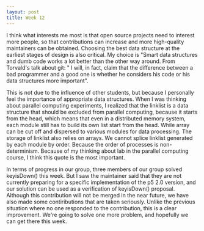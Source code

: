 ```yaml
---
layout: post
title: Week 12
---
```



I think what interests me most is that open source projects need to interest more people, so that contributions can increase and more high-quality maintainers can be obtained. Choosing the best data structure at the earliest stages of design is also critical. My choice is "Smart data structures and dumb code works a lot better than the other way around. From Torvald's talk about git: " I will, in fact, claim that the difference between a bad programmer and a good one is whether he considers his code or his data structures more important".
<!--more--> 
This is not due to the influence of other students, but because I personally feel the importance of appropriate data structures. When I was thinking about parallel computing experiments, I realized that the linklist is a data structure that should be excluded from parallel computing, because it starts from the head, which means that even in a distributed memory system, each module still has to build its own list start from the head. While array can be cut off and dispersed to various modules for data processing. The storage of linklist also relies on arrays. We cannot splice linklist generated by each module by order. Because the order of processes is non-determinism. Because of my thinking about lab in the parallel computing course, I think this quote is the most important.

In terms of progress in our group, three members of our group solved keyisDown() this week. But I saw the maintainer said that they are not currently preparing for a specific implementation of the p5 2.0 version, and our solution can be used as a verification of keyisDown() proposal. Although this contribution will not be merged in the near future, we have also made some contiributions that are taken seriously. Unlike the previous situation where no one responded to the contribution, this is a clear improvement. We're going to solve one more problem, and hopefully we can get there this week.